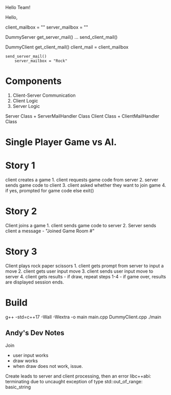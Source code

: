 Hello Team!

Hello, 

client_mailbox = ""
server_mailbox = "" 

DummyServer
    get_server_mail()
    ... 
    send_client_mail()

DummyClient
    get_client_mail()
        client_mail = client_mailbox

    send_server_mail()
        server_mailbox = "Rock"

# Components 
1. Client-Server Communication
2. Client Logic
3. Server Logic

Server Class + ServerMailHandler Class 
Client Class + ClientMailHandler Class 


# Single Player Game vs AI. 
# Story 1
client creates a game
    1. client requests game code from server
    2. server sends game code to client
    3. client asked whether they want to join game
    4. if yes, prompted for game code else exit()

# Story 2
Client joins a game
    1. client sends game code to server
    2. Server sends client a message - "Joined Game Room #"

# Story 3
Client plays rock paper scissors 
    1. client gets prompt from server to input a move 
    2. client gets user input move 
    3. client sends user input move to server 
    4. client gets results 
    - if draw, repeat steps 1-4
    - if game over, results are displayed
    session ends. 


# Build 
g++ -std=c++17 -Wall -Wextra -o main main.cpp DummyClient.cpp
./main

## Andy's Dev Notes 
Join 
- user input works
- draw works
- when draw does not work, issue.


Create leads to server and client processing, then an error
libc++abi: terminating due to uncaught exception of type std::out_of_range: basic_string